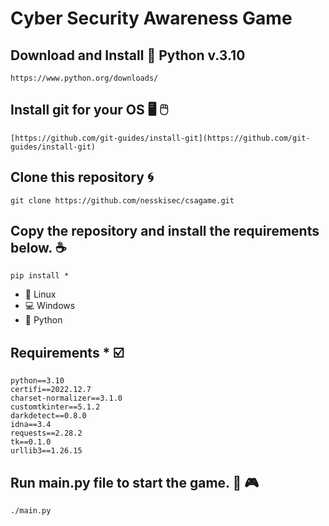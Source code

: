 # Cyber Security Awareness Game

## Download and Install :snake: Python v.3.10
```
https://www.python.org/downloads/
```

## Install git for your OS :desktop_computer: :computer_mouse:
```
[https://github.com/git-guides/install-git](https://github.com/git-guides/install-git)
```

## Clone this repository :cyclone:
```
git clone https://github.com/nesskisec/csagame.git
```

## Copy the repository and install the requirements below. :coffee:

```
pip install *
```

-   :penguin: Linux
-   :computer: Windows
-   :snake: Python


## Requirements * :ballot_box_with_check:
```ad-warning
python==3.10
certifi==2022.12.7
charset-normalizer==3.1.0
customtkinter==5.1.2
darkdetect==0.8.0
idna==3.4
requests==2.28.2
tk==0.1.0
urllib3==1.26.15
```

## Run main.py file to start the game. :game_die: :video_game:
```
./main.py
```
